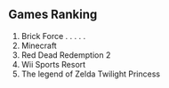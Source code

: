 ## Games Ranking
1. Brick Force
.
.
.
.
.
2. Minecraft
3. Red Dead Redemption 2
4. Wii Sports Resort
5. The legend of Zelda Twilight Princess 
